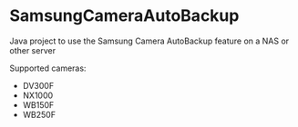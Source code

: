 SamsungCameraAutoBackup
=======================

Java project to use the Samsung Camera AutoBackup feature on a NAS or other server

Supported cameras:

* DV300F
* NX1000
* WB150F
* WB250F
